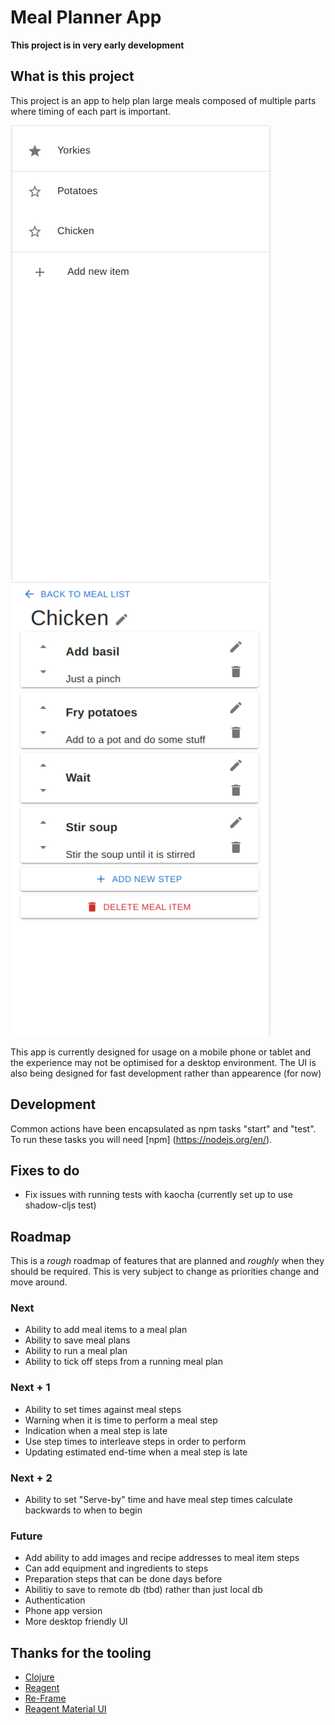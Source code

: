 # Meal Planner App

**This project is in very early development**

## What is this project

This project is an app to help plan large meals composed of multiple parts where timing of each part is important.

![Meal Item List Screenshot](docs/assets/meal-item-list.png)
![Meal Item Details Screenshot](docs/assets/meal-item-details.png)

This app is currently designed for usage on a mobile phone or tablet and the experience may not be optimised for a desktop environment. The UI is also being designed for fast development rather than appearence (for now)

## Development

Common actions have been encapsulated as npm tasks "start" and "test". To run these tasks you will need [npm] (https://nodejs.org/en/).

## Fixes to do

- Fix issues with running tests with kaocha (currently set up to use shadow-cljs test)

## Roadmap

This is a *rough* roadmap of features that are planned and *roughly* when they should be required.
This is very subject to change as priorities change and move around.

### Next

- Ability to add meal items to a meal plan
- Ability to save meal plans
- Ability to run a meal plan
- Ability to tick off steps from a running meal plan

### Next + 1

- Ability to set times against meal steps
- Warning when it is time to perform a meal step
- Indication when a meal step is late
- Use step times to interleave steps in order to perform
- Updating estimated end-time when a meal step is late

### Next + 2

- Ability to set "Serve-by" time and have meal step times calculate backwards to when to begin

### Future

- Add ability to add images and recipe addresses to meal item steps
- Can add equipment and ingredients to steps
- Preparation steps that can be done days before
- Abilitiy to save to remote db (tbd) rather than just local db
- Authentication
- Phone app version
- More desktop friendly UI

## Thanks for the tooling

- [Clojure](https://clojure.org/)
- [Reagent](https://reagent-project.github.io/)
- [Re-Frame](https://day8.github.io/re-frame/)
- [Reagent Material UI](https://github.com/arttuka/reagent-material-ui)